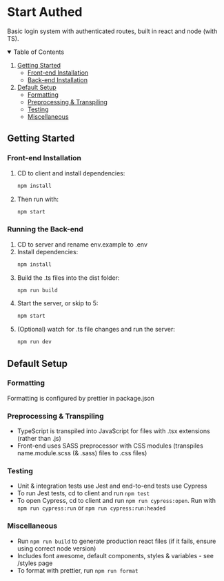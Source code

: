 # Start Authed

Basic login system with authenticated routes, built in react and node (with TS).

<!-- TABLE OF CONTENTS -->
<details open="open">
  <summary>Table of Contents</summary>
  <ol>
    <li>
      <a href="#getting-started">Getting Started</a>
      <ul>
        <li><a href="#front-end-installation">Front-end Installation</a></li>
        <li><a href="#running-the-back-end">Back-end Installation</a></li>
      </ul>
    </li>
    <li>
      <a href="#default-setup">Default Setup</a>
      <ul>
        <li><a href="#formatting">Formatting</a></li>
        <li><a href="#preprocessing--transpiling">Preprocessing & Transpiling</a></li>
        <li><a href="#testing">Testing</a></li>
        <li><a href="#miscellaneous">Miscellaneous</a></li>
      </ul>
    </li>
  </ol>
</details>

## Getting Started

### Front-end Installation

1. CD to client and install dependencies:
   ```sh
   npm install
   ```
2. Then run with:
   ```sh
   npm start
   ```

### Running the Back-end

1. CD to server and rename env.example to .env
2. Install dependencies:
   ```sh
   npm install
   ```
3. Build the .ts files into the dist folder:
   ```sh
   npm run build
   ```
4. Start the server, or skip to 5:
   ```sh
   npm start
   ```
5. (Optional) watch for .ts file changes and run the server:
   ```sh
   npm run dev
   ```

## Default Setup

### Formatting

Formatting is configured by prettier in package.json

### Preprocessing & Transpiling

- TypeScript is transpiled into JavaScript for files with .tsx extensions (rather than .js)
- Front-end uses SASS preprocessor with CSS modules (transpiles name.module.scss (& .sass) files to .css files)

### Testing

- Unit & integration tests use Jest and end-to-end tests use Cypress
- To run Jest tests, cd to client and run `npm test`
- To open Cypress, cd to client and run `npm run cypress:open`. Run with `npm run cypress:run` or `npm run cypress:run:headed`

### Miscellaneous

- Run `npm run build` to generate production react files (if it fails, ensure using correct node version)
- Includes font awesome, default components, styles & variables - see /styles page
- To format with prettier, run `npm run format`
